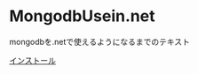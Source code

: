 MongodbUsein.net
============

mongodbを.netで使えるようになるまでのテキスト

[インストール](https://github.com/uozy/mongodb4.net/wiki/mongodb%E3%81%AE%E3%82%A4%E3%83%B3%E3%82%B9%E3%83%88%E3%83%BC%E3%83%AB)

